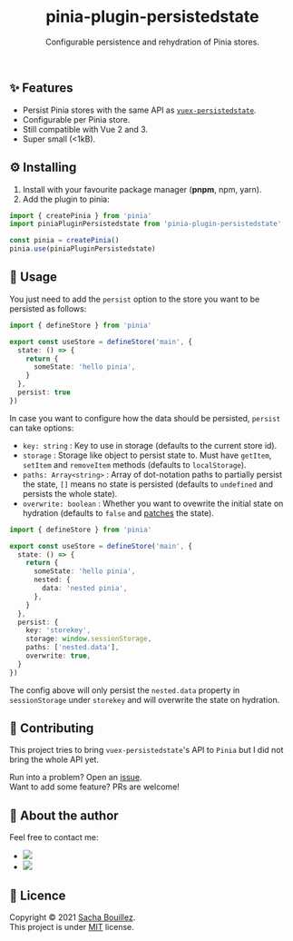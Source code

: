 <h1 align="center">pinia-plugin-persistedstate</h1>
<p align="center">Configurable persistence and rehydration of Pinia stores.</p>

<p align="center">
  <img alt="" src="https://img.shields.io/github/package-json/v/prazdevs/pinia-plugin-persistedstate?style=flat&color=orange" />
  <img alt="" src="https://img.shields.io/npm/dependency-version/pinia-plugin-persistedstate/peer/pinia?style=flat" />
  <img alt="" src="https://img.shields.io/github/workflow/status/prazdevs/pinia-plugin-persistedstate/Build,%20lint%20and%20test?label=ci&logo=github">
  <img alt="" src="https://img.shields.io/sonar/quality_gate/prazdevs_pinia-plugin-persistedstate?style=flat&logo=sonarcloud&server=https%3A%2F%2Fsonarcloud.io">
  <img alt="" src="https://img.shields.io/codecov/c/github/prazdevs/pinia-plugin-persistedstate?logo=Codecov&token=BYLAJJOOLS">
  <img alt="" src="https://img.shields.io/github/license/prazdevs/pinia-plugin-persistedstate?style=flat" />
</p>

## ✨ Features

- Persist Pinia stores with the same API as [`vuex-persistedstate`](https://github.com/robinvdvleuten/vuex-persistedstate).
- Configurable per Pinia store.
- Still compatible with Vue 2 and 3.
- Super small (<1kB).

## ⚙️ Installing

1. Install with your favourite package manager (**pnpm**, npm, yarn).
2. Add the plugin to pinia:
```ts
import { createPinia } from 'pinia'
import piniaPluginPersistedstate from 'pinia-plugin-persistedstate'

const pinia = createPinia()
pinia.use(piniaPluginPersistedstate)
```

## 🚀 Usage

You just need to add the `persist` option to the store you want to be persisted as follows:

```ts
import { defineStore } from 'pinia'

export const useStore = defineStore('main', {
  state: () => {
    return {
      someState: 'hello pinia',
    }
  },
  persist: true
})
```

In case you want to configure how the data should be persisted, `persist` can take options:

- `key: string` : Key to use in storage (defaults to the current store id).
- `storage` : Storage like object to persist state to. Must have `getItem`, `setItem` and `removeItem` methods (defaults to `localStorage`).
- `paths: Array<string>` : Array of dot-notation paths to partially persist the state, `[]` means no state is persisted (defaults to `undefined` and persists the whole state).
- `overwrite: boolean` : Whether you want to ovewrite the initial state on hydration (defaults to `false` and [patches](https://pinia.esm.dev/api/interfaces/pinia._StoreWithState.html#patch) the state).


```ts
import { defineStore } from 'pinia'

export const useStore = defineStore('main', {
  state: () => {
    return {
      someState: 'hello pinia',
      nested: {
        data: 'nested pinia',
      },
    }
  },
  persist: {
    key: 'storekey',
    storage: window.sessionStorage,
    paths: ['nested.data'],
    overwrite: true,
  }
})
```
The config above will only persist the `nested.data` property in `sessionStorage` under `storekey` and will overwrite the state on hydration.

## 🤝 Contributing

This project tries to bring `vuex-persistedstate`'s API to `Pinia` but I did not bring the whole API yet. 

Run into a problem? Open an [issue](https://github.com/prazdevs/pinia-plugin-persistedstate/issues/new/choose).  
Want to add some feature? PRs are welcome!

## 👤 About the author

Feel free to contact me:

- <a href="https://twitter.com/prazdevs"><img src="https://img.shields.io/twitter/follow/prazdevs?style=social" /></a>
- <img src="https://img.shields.io/badge/Discord-PraZ%234184-darkgrey?labelColor=7289DA&logo=discord&logoColor=white&style=flat" />

## 📝 Licence

Copyright © 2021 [Sacha Bouillez](https://github.com/prazdevs).<br />
This project is under [MIT](https://github.com/prazdevs/pinia-plugin-persistedstate/blob/main/LICENCE) license.
